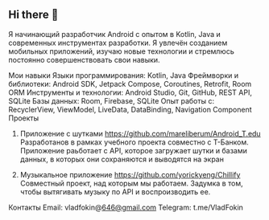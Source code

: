 ## Hi there 👋
Я начинающий разработчик Android с опытом в Kotlin, Java и современных инструментах разработки. Я увлечён созданием мобильных приложений, изучаю новые технологии и стремлюсь постоянно совершенствовать свои навыки.

Мои навыки
Языки программирования: Kotlin, Java
Фреймворки и библиотеки: Android SDK, Jetpack Compose, Coroutines, Retrofit, Room ORM
Инструменты и технологии: Android Studio, Git, GitHub, REST API, SQLite
Базы данных: Room, Firebase, SQLite
Опыт работы с: RecyclerView, ViewModel, LiveData, DataBinding, Navigation Component
Проекты
1. Приложение с шутками https://github.com/mareliberum/Android_T.edu
  Разработанов в рамках учебного проекта совместно с T-Банком. Приложение раьботает с API, которое загружает шутки и базами данных, в которых они сохраняются и выводятся на экран

2. Музыкальное приложение https://github.com/yorickyeng/Chillify
  Совместный проект, над которым мы работаем. Задумка в том, чтобы вытягивать музыку по API и воспроизводить ее. 

Контакты
Email: vladfokin@646@gmail.com
Telegram: t.me/VladFokin

